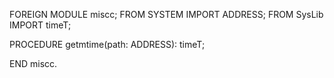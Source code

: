 FOREIGN MODULE miscc;
FROM SYSTEM IMPORT ADDRESS;
FROM SysLib IMPORT timeT;

PROCEDURE getmtime(path: ADDRESS): timeT;

END miscc.
